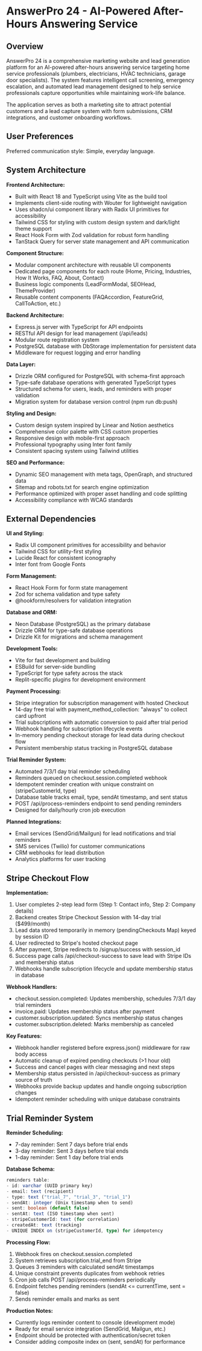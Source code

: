 # AnswerPro 24 - AI-Powered After-Hours Answering Service

## Overview

AnswerPro 24 is a comprehensive marketing website and lead generation platform for an AI-powered after-hours answering service targeting home service professionals (plumbers, electricians, HVAC technicians, garage door specialists). The system features intelligent call screening, emergency escalation, and automated lead management designed to help service professionals capture opportunities while maintaining work-life balance.

The application serves as both a marketing site to attract potential customers and a lead capture system with form submissions, CRM integrations, and customer onboarding workflows.

## User Preferences

Preferred communication style: Simple, everyday language.

## System Architecture

**Frontend Architecture:**
- Built with React 18 and TypeScript using Vite as the build tool
- Implements client-side routing with Wouter for lightweight navigation
- Uses shadcn/ui component library with Radix UI primitives for accessibility
- Tailwind CSS for styling with custom design system and dark/light theme support
- React Hook Form with Zod validation for robust form handling
- TanStack Query for server state management and API communication

**Component Structure:**
- Modular component architecture with reusable UI components
- Dedicated page components for each route (Home, Pricing, Industries, How It Works, FAQ, About, Contact)
- Business logic components (LeadFormModal, SEOHead, ThemeProvider)
- Reusable content components (FAQAccordion, FeatureGrid, CallToAction, etc.)

**Backend Architecture:**
- Express.js server with TypeScript for API endpoints
- RESTful API design for lead management (/api/leads)
- Modular route registration system
- PostgreSQL database with DbStorage implementation for persistent data
- Middleware for request logging and error handling

**Data Layer:**
- Drizzle ORM configured for PostgreSQL with schema-first approach
- Type-safe database operations with generated TypeScript types
- Structured schema for users, leads, and reminders with proper validation
- Migration system for database version control (npm run db:push)

**Styling and Design:**
- Custom design system inspired by Linear and Notion aesthetics
- Comprehensive color palette with CSS custom properties
- Responsive design with mobile-first approach
- Professional typography using Inter font family
- Consistent spacing system using Tailwind utilities

**SEO and Performance:**
- Dynamic SEO management with meta tags, OpenGraph, and structured data
- Sitemap and robots.txt for search engine optimization
- Performance optimized with proper asset handling and code splitting
- Accessibility compliance with WCAG standards

## External Dependencies

**UI and Styling:**
- Radix UI component primitives for accessibility and behavior
- Tailwind CSS for utility-first styling
- Lucide React for consistent iconography
- Inter font from Google Fonts

**Form Management:**
- React Hook Form for form state management
- Zod for schema validation and type safety
- @hookform/resolvers for validation integration

**Database and ORM:**
- Neon Database (PostgreSQL) as the primary database
- Drizzle ORM for type-safe database operations
- Drizzle Kit for migrations and schema management

**Development Tools:**
- Vite for fast development and building
- ESBuild for server-side bundling
- TypeScript for type safety across the stack
- Replit-specific plugins for development environment

**Payment Processing:**
- Stripe integration for subscription management with hosted Checkout
- 14-day free trial with payment_method_collection: "always" to collect card upfront
- Trial subscriptions with automatic conversion to paid after trial period
- Webhook handling for subscription lifecycle events
- In-memory pending checkout storage for lead data during checkout flow
- Persistent membership status tracking in PostgreSQL database

**Trial Reminder System:**
- Automated 7/3/1 day trial reminder scheduling
- Reminders queued on checkout.session.completed webhook
- Idempotent reminder creation with unique constraint on (stripeCustomerId, type)
- Database table tracks email, type, sendAt timestamp, and sent status
- POST /api/process-reminders endpoint to send pending reminders
- Designed for daily/hourly cron job execution

**Planned Integrations:**
- Email services (SendGrid/Mailgun) for lead notifications and trial reminders
- SMS services (Twilio) for customer communications
- CRM webhooks for lead distribution
- Analytics platforms for user tracking

## Stripe Checkout Flow

**Implementation:**
1. User completes 2-step lead form (Step 1: Contact info, Step 2: Company details)
2. Backend creates Stripe Checkout Session with 14-day trial ($499/month)
3. Lead data stored temporarily in memory (pendingCheckouts Map) keyed by session ID
4. User redirected to Stripe's hosted checkout page
5. After payment, Stripe redirects to /signup/success with session_id
6. Success page calls /api/checkout-success to save lead with Stripe IDs and membership status
7. Webhooks handle subscription lifecycle and update membership status in database

**Webhook Handlers:**
- checkout.session.completed: Updates membership, schedules 7/3/1 day trial reminders
- invoice.paid: Updates membership status after payment
- customer.subscription.updated: Syncs membership status changes
- customer.subscription.deleted: Marks membership as canceled

**Key Features:**
- Webhook handler registered before express.json() middleware for raw body access
- Automatic cleanup of expired pending checkouts (>1 hour old)
- Success and cancel pages with clear messaging and next steps
- Membership status persisted in /api/checkout-success as primary source of truth
- Webhooks provide backup updates and handle ongoing subscription changes
- Idempotent reminder scheduling with unique database constraints

## Trial Reminder System

**Reminder Scheduling:**
- 7-day reminder: Sent 7 days before trial ends
- 3-day reminder: Sent 3 days before trial ends
- 1-day reminder: Sent 1 day before trial ends

**Database Schema:**
```typescript
reminders table:
- id: varchar (UUID primary key)
- email: text (recipient)
- type: text ("trial_7", "trial_3", "trial_1")
- sendAt: integer (Unix timestamp when to send)
- sent: boolean (default false)
- sentAt: text (ISO timestamp when sent)
- stripeCustomerId: text (for correlation)
- createdAt: text (tracking)
- UNIQUE INDEX on (stripeCustomerId, type) for idempotency
```

**Processing Flow:**
1. Webhook fires on checkout.session.completed
2. System retrieves subscription.trial_end from Stripe
3. Queues 3 reminders with calculated sendAt timestamps
4. Unique constraint prevents duplicates from webhook retries
5. Cron job calls POST /api/process-reminders periodically
6. Endpoint fetches pending reminders (sendAt <= currentTime, sent = false)
7. Sends reminder emails and marks as sent

**Production Notes:**
- Currently logs reminder content to console (development mode)
- Ready for email service integration (SendGrid, Mailgun, etc.)
- Endpoint should be protected with authentication/secret token
- Consider adding composite index on (sent, sendAt) for performance